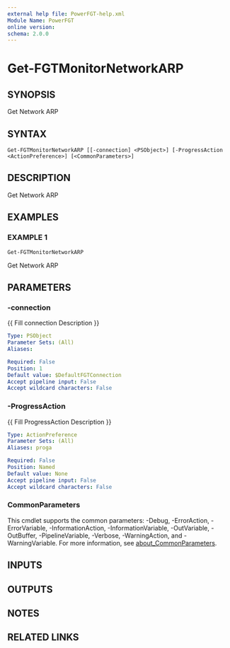 ```yaml
---
external help file: PowerFGT-help.xml
Module Name: PowerFGT
online version:
schema: 2.0.0
---
```


# Get-FGTMonitorNetworkARP

## SYNOPSIS
Get Network ARP

## SYNTAX

```
Get-FGTMonitorNetworkARP [[-connection] <PSObject>] [-ProgressAction <ActionPreference>] [<CommonParameters>]
```

## DESCRIPTION
Get Network ARP

## EXAMPLES

### EXAMPLE 1
```
Get-FGTMonitorNetworkARP
```

Get Network ARP

## PARAMETERS

### -connection
{{ Fill connection Description }}

```yaml
Type: PSObject
Parameter Sets: (All)
Aliases:

Required: False
Position: 1
Default value: $DefaultFGTConnection
Accept pipeline input: False
Accept wildcard characters: False
```

### -ProgressAction
{{ Fill ProgressAction Description }}

```yaml
Type: ActionPreference
Parameter Sets: (All)
Aliases: proga

Required: False
Position: Named
Default value: None
Accept pipeline input: False
Accept wildcard characters: False
```

### CommonParameters
This cmdlet supports the common parameters: -Debug, -ErrorAction, -ErrorVariable, -InformationAction, -InformationVariable, -OutVariable, -OutBuffer, -PipelineVariable, -Verbose, -WarningAction, and -WarningVariable. For more information, see [about_CommonParameters](http://go.microsoft.com/fwlink/?LinkID=113216).

## INPUTS

## OUTPUTS

## NOTES

## RELATED LINKS
